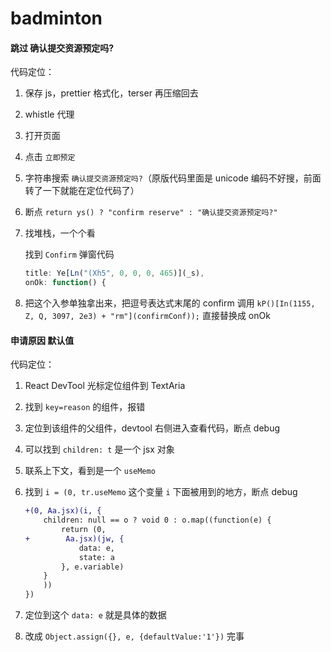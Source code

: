# badminton

#### 跳过 确认提交资源预定吗?
代码定位：
1. 保存 js，prettier 格式化，terser 再压缩回去
2. whistle 代理
3. 打开页面
4. 点击 `立即预定`
5. 字符串搜索 `确认提交资源预定吗?`（原版代码里面是 unicode 编码不好搜，前面转了一下就能在定位代码了）
6. 断点 `return ys() ? "confirm reserve" : "确认提交资源预定吗?"`
7. 找堆栈，一个个看
    
    找到 `Confirm` 弹窗代码
    ```js
    title: Ye[Ln("(Xh5", 0, 0, 0, 465)](_s),
    onOk: function() {
    ```
8. 把这个入参单独拿出来，把逗号表达式末尾的 confirm 调用 `kP()[In(1155, Z, Q, 3097, 2e3) + "rm"](confirmConf));` 直接替换成 onOk


#### 申请原因 默认值
代码定位：
1. React DevTool 光标定位组件到 TextAria
2. 找到 `key=reason` 的组件，报错
3. 定位到该组件的父组件，devtool 右侧进入查看代码，断点 debug
4. 可以找到 `children: t` 是一个 jsx 对象
5. 联系上下文，看到是一个 `useMemo`
6. 找到 `i = (0, tr.useMemo` 这个变量 `i` 下面被用到的地方，断点 debug

    ```diff
    +(0, Aa.jsx)(i, {
        children: null == o ? void 0 : o.map((function(e) {
            return (0,
    +        Aa.jsx)(jw, {
                data: e,
                state: a
            }, e.variable)
        }
        ))
    })
    ```
7. 定位到这个 `data: e` 就是具体的数据
8. 改成 `Object.assign({}, e, {defaultValue:'1'})` 完事
